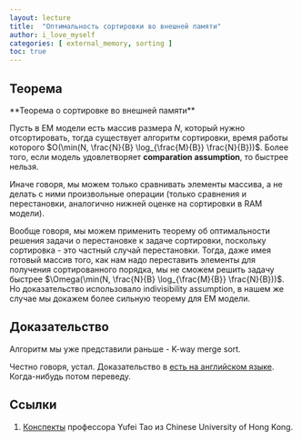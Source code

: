 ```yaml
---
layout: lecture
title:  "Оптимальность сортировки во внешней памяти"
author: i_love_myself
categories: [ external_memory, sorting ]
toc: true
---
```


## Теорема

<div markdown="1" class="alert alert-theorem">
**Теорема о сортировке во внешней памяти**

Пусть в EM модели есть массив размера $N$, который нужно отсортировать, тогда существует алгоритм сортировки, время работы которого $O(\min(N, \frac{N}{B} \log_{\frac{M}{B}} \frac{N}{B}))$. Более того, если модель удовлетворяет **comparation assumption**, то быстрее нельзя.
</div>

Иначе говоря, мы можем только сравнивать элементы массива, а не делать с ними произвольные операции (только сравнения и перестановки, аналогично нижней оценке на сортировки в RAM модели).

Вообще говоря, мы можем применить теорему об оптимальности решения задачи о перестановке к задаче сортировки, поскольку сортировка - это частный случай перестановки. Тогда, даже имея готовый массив того, как нам надо переставить элементы для получения сортированного порядка, мы не сможем решить задачу быстрее $\Omega(\min(N, \frac{N}{B} \log_{\frac{M}{B}} \frac{N}{B}))$. Но доказательство использовало indivisibility assumption, в нашем же случае мы докажем более сильную теорему для EM модели.

## Доказательство

Алгоритм мы уже представили раньше - K-way merge sort.

Честно говоря, устал. Доказательство в [есть на английском языке](https://www.cse.cuhk.edu.hk/~taoyf/course/5020/fall14/notes/comp.pdf). Когда-нибудь потом переведу.

## Ссылки

1. [Конспекты](https://www.cse.cuhk.edu.hk/~taoyf/course/5020/fall14/notes/comp.pdf) профессора Yufei Tao из Chinese University of Hong Kong.
